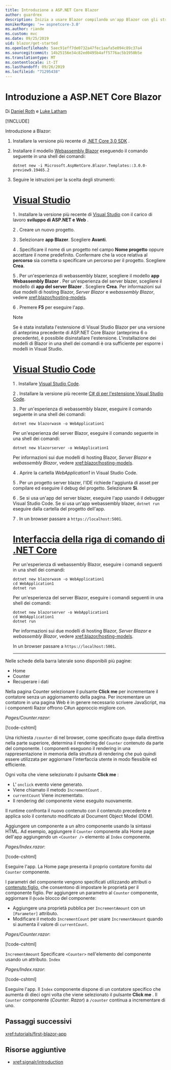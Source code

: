 ```yaml
---
title: Introduzione a ASP.NET Core Blazor
author: guardrex
description: Inizia a usare Blazor compilando un'app Blazor con gli strumenti che preferisci.
monikerRange: '>= aspnetcore-3.0'
ms.author: riande
ms.custom: mvc
ms.date: 09/25/2019
uid: blazor/get-started
ms.openlocfilehash: 5aec91eff7de0732a47fec1aafa5e094c89c37a4
ms.sourcegitcommit: 14b25156e34c82ed0495b4aff5776ac5b1950b5e
ms.translationtype: MT
ms.contentlocale: it-IT
ms.lasthandoff: 09/26/2019
ms.locfileid: "71295438"
---
```

# <a name="get-started-with-aspnet-core-blazor"></a>Introduzione a ASP.NET Core Blazor

Di [Daniel Roth](https://github.com/danroth27) e [Luke Latham](https://github.com/guardrex)

[!INCLUDE[](~/includes/blazorwasm-preview-notice.md)]

Introduzione a Blazor:

1. Installare la versione più recente di [.NET Core 3,0 SDK](https://dotnet.microsoft.com/download/dotnet-core/3.0) .

1. Installare il modello [Webassembly Blazor](xref:blazor/hosting-models#blazor-webassembly) eseguendo il comando seguente in una shell dei comandi:

   ```dotnetcli
   dotnet new -i Microsoft.AspNetCore.Blazor.Templates::3.0.0-preview9.19465.2
   ```

1. Seguire le istruzioni per la scelta degli strumenti:

   # <a name="visual-studiotabvisual-studio"></a>[Visual Studio](#tab/visual-studio)

   1 \. Installare la versione più recente di [Visual Studio](https://visualstudio.com/vs/) con il carico di lavoro **sviluppo di ASP.NET e Web** .

   2 \. Creare un nuovo progetto.

   3 \. Selezionare **app Blazer**. Scegliere **Avanti**.

   4 \. Specificare il nome di un progetto nel campo **Nome progetto** oppure accettare il nome predefinito. Confermare che la voce relativa al **percorso** sia corretta o specificare un percorso per il progetto. Scegliere **Crea**.

   5 \. Per un'esperienza di webassembly blazer, scegliere il modello **app Webassembly Blazer** . Per un'esperienza del server blazer, scegliere il modello di **app del server Blazer** . Scegliere **Crea**. Per informazioni sui due modelli di hosting Blazor, *Server Blazor* e *webassembly Blazor*, vedere <xref:blazor/hosting-models>.

   6 \. Premere **F5** per eseguire l'app.

   > [!NOTE]
   > Se è stata installata l'estensione di Visual Studio Blazor per una versione di anteprima precedente di ASP.NET Core Blazor (anteprima 6 o precedente), è possibile disinstallare l'estensione. L'installazione dei modelli di Blazor in una shell dei comandi è ora sufficiente per esporre i modelli in Visual Studio.

   # <a name="visual-studio-codetabvisual-studio-code"></a>[Visual Studio Code](#tab/visual-studio-code)

   1 \. Installare [Visual Studio Code](https://code.visualstudio.com/).

   2 \. Installare la versione più recente [ C# di per l'estensione Visual Studio Code](https://marketplace.visualstudio.com/items?itemName=ms-vscode.csharp).

   3 \. Per un'esperienza di webassembly blazer, eseguire il comando seguente in una shell dei comandi:

      ```dotnetcli
      dotnet new blazorwasm -o WebApplication1
      ```

      Per un'esperienza del server Blazor, eseguire il comando seguente in una shell dei comandi:

      ```dotnetcli
      dotnet new blazorserver -o WebApplication1
      ```

      Per informazioni sui due modelli di hosting Blazor, *Server Blazor* e *webassembly Blazor*, vedere <xref:blazor/hosting-models>.

   4 \. Aprire la cartella *WebApplication1* in Visual Studio Code.

   5 \. Per un progetto server blazer, l'IDE richiede l'aggiunta di asset per compilare ed eseguire il debug del progetto. Selezionare **Sì**.

   6 \. Se si usa un'app del server blazer, eseguire l'app usando il debugger Visual Studio Code. Se si usa un'app webassembly blazer, `dotnet run` eseguire dalla cartella del progetto dell'app.

   7 \. In un browser passare a `https://localhost:5001`.

   <!--

   # [Visual Studio for Mac](#tab/visual-studio-mac)

   1\. Install [Visual Studio for Mac](https://visualstudio.microsoft.com/vs/mac/). Switch the [Update channel to Preview](/visualstudio/mac/install-preview).

   2\. Select **File** > **New Solution** or **New Project**.

   3\. In the sidebar, select **.NET Core** > **App**.

   4\. For a Blazor Server experience, select the **Blazor Server App** template. For a Blazor WebAssembly experience, select the **Blazor WebAssembly App** template. Select **Next**. For information on the two Blazor hosting models, *Blazor Server* and *Blazor WebAssembly*, see <xref:blazor/hosting-models>.

   5\. The **Target Framework** defaults to **.NET Core 3.0**. Select **Next**.

   6\. In the **Project Name** field, enter `WebApplication1`. Select **Create**.

   7\. Select **Run** > **Run Without Debugging** to run the app *without the debugger*. Running with the debugger isn't supported at this time.

   -->

   # <a name="net-core-clitabnetcore-cli"></a>[Interfaccia della riga di comando di .NET Core](#tab/netcore-cli/)

   Per un'esperienza di webassembly Blazor, eseguire i comandi seguenti in una shell dei comandi:

   ```dotnetcli
   dotnet new blazorwasm -o WebApplication1
   cd WebApplication1
   dotnet run
   ```

   Per un'esperienza del server Blazor, eseguire i comandi seguenti in una shell dei comandi:

   ```dotnetcli
   dotnet new blazorserver -o WebApplication1
   cd WebApplication1
   dotnet run
   ```

   Per informazioni sui due modelli di hosting Blazor, *Server Blazor* e *webassembly Blazor*, vedere <xref:blazor/hosting-models>.

   In un browser passare a `https://localhost:5001`.

   ---

Nelle schede della barra laterale sono disponibili più pagine:

* Home
* Counter
* Recuperare i dati

Nella pagina Counter selezionare il pulsante **Click me** per incrementare il contatore senza un aggiornamento della pagina. Per incrementare un contatore in una pagina Web è in genere necessario scrivere JavaScript, ma i componenti Razor offrono C#un approccio migliore con.

*Pages/Counter.razor*:

[!code-cshtml[](get-started/samples_snapshot/3.x/Counter1.razor?highlight=7,12-15)]

Una richiesta `/counter` di nel browser, come specificato `@page` dalla direttiva nella parte superiore, determina il rendering del `Counter` contenuto da parte del componente. I componenti eseguono il rendering in una rappresentazione in memoria della struttura di rendering che può quindi essere utilizzata per aggiornare l'interfaccia utente in modo flessibile ed efficiente.

Ogni volta che viene selezionato il pulsante **Click me** :

* L' `onclick` evento viene generato.
* Viene chiamato il metodo `IncrementCount` .
* `currentCount` Viene incrementato.
* Il rendering del componente viene eseguito nuovamente.

Il runtime confronta il nuovo contenuto con il contenuto precedente e applica solo il contenuto modificato al Document Object Model (DOM).

Aggiungere un componente a un altro componente usando la sintassi HTML. Ad esempio, aggiungere il `Counter` componente alla Home page dell'app aggiungendo un `<Counter />` elemento al `Index` componente.

*Pages/Index.razor*:

[!code-cshtml[](get-started/samples_snapshot/3.x/Index1.razor?highlight=7)]

Eseguire l'app. La Home page presenta il proprio contatore fornito dal `Counter` componente.

I parametri del componente vengono specificati utilizzando attributi o [contenuto figlio](xref:blazor/components#child-content), che consentono di impostare le proprietà per il componente figlio. Per aggiungere un parametro al `Counter` componente, aggiornare il `@code` blocco del componente:

* Aggiungere una proprietà pubblica per `IncrementAmount` con un `[Parameter]` attributo.
* Modificare il metodo `IncrementCount` per usare `IncrementAmount` quando si aumenta il valore di `currentCount`.

*Pages/Counter.razor*:

[!code-cshtml[](get-started/samples_snapshot/3.x/Counter2.razor?highlight=12-13,17)]

`IncrementAmount` Specificare `<Counter>` nell'elemento del componente usando un attributo. `Index`

*Pages/Index.razor*:

[!code-cshtml[](get-started/samples_snapshot/3.x/Index2.razor?highlight=7)]

Eseguire l'app. Il `Index` componente dispone di un contatore specifico che aumenta di dieci ogni volta che viene selezionato il pulsante **Click me** . Il `Counter` componente (*Counter. Razor*) a `/counter` continua a incrementare di uno.

## <a name="next-steps"></a>Passaggi successivi

<xref:tutorials/first-blazor-app>

## <a name="additional-resources"></a>Risorse aggiuntive

* <xref:signalr/introduction>
